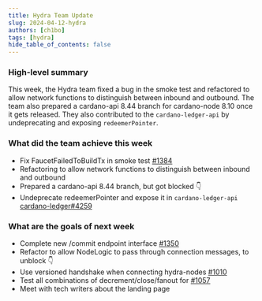 ```yaml
---
title: Hydra Team Update
slug: 2024-04-12-hydra
authors: [ch1bo]
tags: [hydra]
hide_table_of_contents: false
---
```


### High-level summary

This week, the Hydra team fixed a bug in the smoke test and refactored to allow network functions to distinguish between inbound and outbound. The team also prepared a cardano-api 8.44 branch for cardano-node 8.10 once it gets released. They also contributed to the `cardano-ledger-api` by undeprecating and exposing `redeemerPointer`.

### What did the team achieve this week

- Fix FaucetFailedToBuildTx in smoke test [\#1384](https://github.com/input-output-hk/hydra/pull/1384)
- Refactoring to allow network functions to distinguish between inbound and outbound
- Prepared a cardano-api 8.44 branch, but got blocked 👇
- Undeprecate redeemerPointer and expose it in `cardano-ledger-api` [cardano-ledger#4259](https://github.com/IntersectMBO/cardano-ledger/pull/4259)

### What are the goals of next week

- Complete new /commit endpoint interface [\#1350](https://github.com/input-output-hk/hydra/issues/1350)
- Refactor to allow NodeLogic to pass through connection messages, to unblock 👇
- Use versioned handshake when connecting hydra-nodes [\#1010](https://github.com/input-output-hk/hydra/issues/1010)
- Test all combinations of decrement/close/fanout for [\#1057](https://github.com/input-output-hk/hydra/issues/1057)
- Meet with tech writers about the landing page
